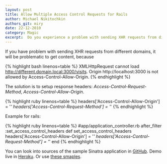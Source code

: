 ```yaml
---
layout: post
title: Allow Multiple Access Control Requests for Rails
author: Michael Nikitochkin
authors_git: miry
date: 22-12-2010
category: Magic
excerpt:  Do you experience a problem with sending XHR requests from different domains? A simple solution is here.
---
```


If you have problem with sending XHR requests from different domains, it will be problematic to get content, because

{% highlight bash linenos=table %}
XMLHttpRequest cannot load http://different.domain.local:3000/visits. Origin http://localhost:3000 is not allowed by Access-Control-Allow-Origin.
{% endhighlight %}

The solution is to setup response headers: _Access-Control-Request-Method_, _Access-Control-Allow-Origin_.

{% highlight ruby linenos=table %}
headers['Access-Control-Allow-Origin'] = '*'
headers['Access-Control-Request-Method'] = '*'
{% endhighlight %}

Example for rails:

{% highlight ruby linenos=table %}
#app/application_controller.rb
after_filter :set_access_control_headers
def set_access_control_headers
  headers['Access-Control-Allow-Origin'] = '*'
  headers['Access-Control-Request-Method'] = '*'
end
{% endhighlight %}


You can look into sources of the sample Sinatra application in [GitHub](https://github.com/miry/cross-domain-sharing).
Demo live in
[Heroku](http://cross-domain-ajax-request.herokuapp.com/index.html).
Or use [these smaples](https://gist.github.com/miry/5447203).
